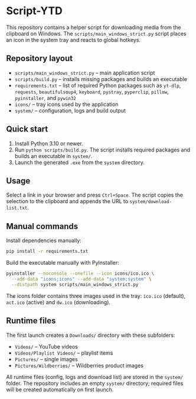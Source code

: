 # Script-YTD

This repository contains a helper script for downloading media from the
clipboard on Windows. The `scripts/main_windows_strict.py` script places an
icon in the system tray and reacts to global hotkeys.

## Repository layout

- `scripts/main_windows_strict.py` – main application script
- `scripts/build.py` – installs missing packages and builds an executable
- `requirements.txt` – list of required Python packages such as
  `yt-dlp`, `requests`, `beautifulsoup4`, `keyboard`, `pystray`,
  `pyperclip`, `pillow`, `pyinstaller`, and `pywin32`
- `icons/` – tray icons used by the application
- `system/` – configuration, logs and build output

## Quick start

1. Install Python 3.10 or newer.
2. Run `python scripts/build.py`.
   The script installs required packages and builds an executable in `system/`.
3. Launch the generated `.exe` from the `system` directory.

## Usage

Select a link in your browser and press `Ctrl+Space`. The script copies the
selection to the clipboard and appends the URL to `system/download-list.txt`.

## Manual commands

Install dependencies manually:

```bash
pip install -r requirements.txt
```

Build the executable manually with PyInstaller:

```bash
pyinstaller --noconsole --onefile --icon icons/ico.ico \
  --add-data "icons;icons" --add-data "system;system" \
  --distpath system scripts/main_windows_strict.py
```

The icons folder contains three images used in the tray:
`ico.ico` (default), `act.ico` (active) and `dw.ico` (downloading).

## Runtime files

The first launch creates a `Downloads/` directory with these subfolders:

- `Videos/` – YouTube videos
- `Videos/Playlist Videos/` – playlist items
- `Pictures/` – single images
- `Pictures/Wildberries/` – Wildberries product images

All runtime files (config, logs and download list) are stored in the `system/` folder.
The repository includes an empty `system/` directory; required files will be
created automatically on first launch.
